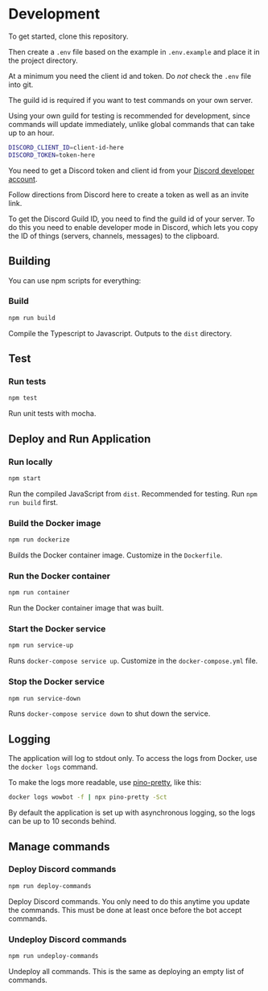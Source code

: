 # Development

To get started, clone this repository.

Then create a `.env` file based on the example in `.env.example` and place it in the project directory.

At a minimum you need the client id and token. Do _not_ check the `.env` file into git.

The guild id is required if you want to test commands on your own server.

Using your own guild for testing is recommended for development, since commands will update immediately, unlike global commands that can take up to an hour.

```sh
DISCORD_CLIENT_ID=client-id-here
DISCORD_TOKEN=token-here
```

You need to get a Discord token and client id from your [Discord developer account](https://discord.com/developers/applications).

Follow directions from Discord here to create a token as well as an invite link.

To get the Discord Guild ID, you need to find the guild id of your server. To do this you need to enable developer mode in Discord, which lets you copy the ID of things (servers, channels, messages) to the clipboard.

## Building

You can use npm scripts for everything:

### Build

```sh
npm run build
```

Compile the Typescript to Javascript. Outputs to the `dist` directory.

## Test

### Run tests

```sh
npm test
```

Run unit tests with mocha.

## Deploy and Run Application

### Run locally

```sh
npm start
```

Run the compiled JavaScript from `dist`. Recommended for testing. Run `npm run build` first.

### Build the Docker image

```sh
npm run dockerize
```

Builds the Docker container image. Customize in the `Dockerfile`.

### Run the Docker container

```sh
npm run container
```

Run the Docker container image that was built.

### Start the Docker service

```sh
npm run service-up
```

Runs `docker-compose service up`. Customize in the `docker-compose.yml` file.

### Stop the Docker service

```sh
npm run service-down
```

Runs `docker-compose service down` to shut down the service.

## Logging

The application will log to stdout only. To access the logs from Docker, use the `docker logs` command.

To make the logs more readable, use [pino-pretty](https://github.com/pinojs/pino-pretty), like this:

```bash
docker logs wowbot -f | npx pino-pretty -Sct
```

By default the application is set up with asynchronous logging, so the logs can be up to 10 seconds behind.

## Manage commands

### Deploy Discord commands

```sh
npm run deploy-commands
```

Deploy Discord commands. You only need to do this anytime you update the commands. This must be done at least once before the bot accept commands.

### Undeploy Discord commands

```sh
npm run undeploy-commands
```

Undeploy all commands. This is the same as deploying an empty list of commands.
